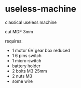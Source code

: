 # useless-machine
classical useless machine

cut MDF 3mm

requires:

   - 1 motor 6V gear box reduced
   - 1 6 pins switch
   - 1 micro-switch
   - battery holder
   - 2 bolts M3 25mm 
   - 2 nuts M3
   - some wire
